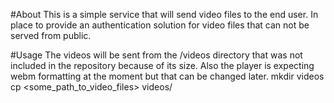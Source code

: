#About
This is a simple service that will send video files to the end user. In
place to provide an authentication solution for video files that can not
be served from public. 

#Usage
The videos will be sent from the /videos directory that was not included
in the repository because of its size. 
Also the player is expecting webm formatting at the moment but that can
be changed later. 
    mkdir videos
    cp <some_path_to_video_files> videos/
